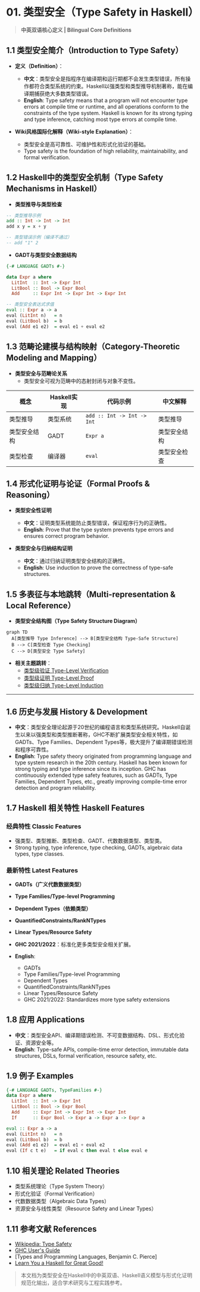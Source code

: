# 01. 类型安全（Type Safety in Haskell）

> **中英双语核心定义 | Bilingual Core Definitions**

## 1.1 类型安全简介（Introduction to Type Safety）

- **定义（Definition）**：
  - **中文**：类型安全是指程序在编译期和运行期都不会发生类型错误，所有操作都符合类型系统的约束。Haskell以强类型和类型推导机制著称，能在编译期捕获绝大多数类型错误。
  - **English**: Type safety means that a program will not encounter type errors at compile time or runtime, and all operations conform to the constraints of the type system. Haskell is known for its strong typing and type inference, catching most type errors at compile time.

- **Wiki风格国际化解释（Wiki-style Explanation）**：
  - 类型安全是高可靠性、可维护性和形式化验证的基础。
  - Type safety is the foundation of high reliability, maintainability, and formal verification.

## 1.2 Haskell中的类型安全机制（Type Safety Mechanisms in Haskell）

- **类型推导与类型检查**

```haskell
-- 类型推导示例
add :: Int -> Int -> Int
add x y = x + y

-- 类型错误示例（编译不通过）
-- add "1" 2
```

- **GADT与类型安全数据结构**

```haskell
{-# LANGUAGE GADTs #-}

data Expr a where
  LitInt  :: Int -> Expr Int
  LitBool :: Bool -> Expr Bool
  Add     :: Expr Int -> Expr Int -> Expr Int

-- 类型安全表达式求值
eval :: Expr a -> a
eval (LitInt n)   = n
eval (LitBool b)  = b
eval (Add e1 e2)  = eval e1 + eval e2
```

## 1.3 范畴论建模与结构映射（Category-Theoretic Modeling and Mapping）

- **类型安全与范畴论关系**
  - 类型安全可视为范畴中的态射封闭与对象不变性。

| 概念 | Haskell实现 | 代码示例 | 中文解释 |
|------|-------------|----------|----------|
| 类型推导 | 类型系统 | `add :: Int -> Int -> Int` | 类型推导 |
| 类型安全结构 | GADT | `Expr a` | 类型安全结构 |
| 类型检查 | 编译器 | `eval` | 类型安全检查 |

## 1.4 形式化证明与论证（Formal Proofs & Reasoning）

- **类型安全性证明**
  - **中文**：证明类型系统能防止类型错误，保证程序行为的正确性。
  - **English**: Prove that the type system prevents type errors and ensures correct program behavior.

- **类型安全与归纳结构证明**
  - **中文**：通过归纳证明类型安全结构的正确性。
  - **English**: Use induction to prove the correctness of type-safe structures.

## 1.5 多表征与本地跳转（Multi-representation & Local Reference）

- **类型安全结构图（Type Safety Structure Diagram）**

```mermaid
graph TD
  A[类型推导 Type Inference] --> B[类型安全结构 Type-Safe Structure]
  B --> C[类型检查 Type Checking]
  C --> D[类型安全 Type Safety]
```

- **相关主题跳转**：
  - [类型级验证 Type-Level Verification](./01-Type-Level-Verification.md)
  - [类型级证明 Type-Level Proof](./01-Type-Level-Proof.md)
  - [类型级归纳 Type-Level Induction](./01-Type-Level-Induction.md)

---

## 1.6 历史与发展 History & Development

- **中文**：类型安全理论起源于20世纪的编程语言和类型系统研究。Haskell自诞生以来以强类型和类型推断著称，GHC不断扩展类型安全相关特性，如GADTs、Type Families、Dependent Types等，极大提升了编译期错误检测和程序可靠性。
- **English**: Type safety theory originated from programming language and type system research in the 20th century. Haskell has been known for strong typing and type inference since its inception. GHC has continuously extended type safety features, such as GADTs, Type Families, Dependent Types, etc., greatly improving compile-time error detection and program reliability.

## 1.7 Haskell 相关特性 Haskell Features

### 经典特性 Classic Features

- 强类型、类型推断、类型检查、GADT、代数数据类型、类型类。
- Strong typing, type inference, type checking, GADTs, algebraic data types, type classes.

### 最新特性 Latest Features

- **GADTs（广义代数数据类型）**
- **Type Families/Type-level Programming**
- **Dependent Types（依赖类型）**
- **QuantifiedConstraints/RankNTypes**
- **Linear Types/Resource Safety**
- **GHC 2021/2022**：标准化更多类型安全相关扩展。

- **English**:
  - GADTs
  - Type Families/Type-level Programming
  - Dependent Types
  - QuantifiedConstraints/RankNTypes
  - Linear Types/Resource Safety
  - GHC 2021/2022: Standardizes more type safety extensions

## 1.8 应用 Applications

- **中文**：类型安全API、编译期错误检测、不可变数据结构、DSL、形式化验证、资源安全等。
- **English**: Type-safe APIs, compile-time error detection, immutable data structures, DSLs, formal verification, resource safety, etc.

## 1.9 例子 Examples

```haskell
{-# LANGUAGE GADTs, TypeFamilies #-}
data Expr a where
  LitInt  :: Int -> Expr Int
  LitBool :: Bool -> Expr Bool
  Add     :: Expr Int -> Expr Int -> Expr Int
  If      :: Expr Bool -> Expr a -> Expr a -> Expr a

eval :: Expr a -> a
eval (LitInt n)   = n
eval (LitBool b)  = b
eval (Add e1 e2)  = eval e1 + eval e2
eval (If c t e)   = if eval c then eval t else eval e
```

## 1.10 相关理论 Related Theories

- 类型系统理论（Type System Theory）
- 形式化验证（Formal Verification）
- 代数数据类型（Algebraic Data Types）
- 资源安全与线性类型（Resource Safety and Linear Types）

## 1.11 参考文献 References

- [Wikipedia: Type Safety](https://en.wikipedia.org/wiki/Type_safety)
- [GHC User's Guide](https://downloads.haskell.org/ghc/latest/docs/html/users_guide/)
- [Types and Programming Languages, Benjamin C. Pierce]
- [Learn You a Haskell for Great Good!](http://learnyouahaskell.com/)

> 本文档为类型安全在Haskell中的中英双语、Haskell语义模型与形式化证明规范化输出，适合学术研究与工程实践参考。
